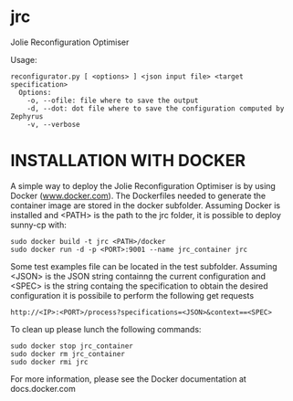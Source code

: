 # jrc
Jolie Reconfiguration Optimiser

Usage:

```
reconfigurator.py [ <options> ] <json input file> <target specification>
  Options:
    -o, --ofile: file where to save the output
    -d, --dot: dot file where to save the configuration computed by Zephyrus
    -v, --verbose
```

INSTALLATION WITH DOCKER
========================

A simple way to deploy the Jolie Reconfiguration Optimiser is by using Docker 
(www.docker.com). The Dockerfiles needed to generate the container image are 
stored in the docker subfolder. Assuming Docker is installed and \<PATH\> is the 
path to the jrc folder, it is possible to deploy sunny-cp with:

```
sudo docker build -t jrc <PATH>/docker
sudo docker run -d -p <PORT>:9001 --name jrc_container jrc
```

Some test examples file can be located in the test subfolder.
Assuming \<JSON\> is the JSON string containng the current configuration and \<SPEC\>
is the string containg the specification to obtain the desired configuration it
is possibile to perform the following get requests

```
http://<IP>:<PORT>/process?specifications=<JSON>&context==<SPEC>
```

To clean up please lunch the following commands:

```
sudo docker stop jrc_container
sudo docker rm jrc_container
sudo docker rmi jrc
```

For more information, please see the Docker documentation at docs.docker.com




